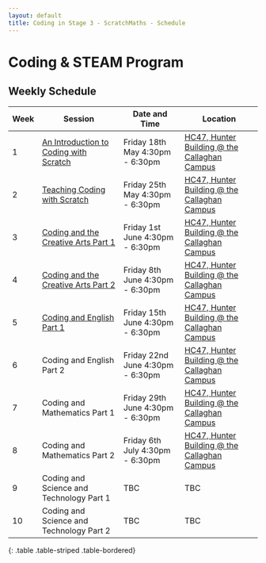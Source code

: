 ```yaml
---
layout: default
title: Coding in Stage 3 - ScratchMaths - Schedule
---
```


# Coding & STEAM Program

## Weekly Schedule

 Week  |  Session                                            |  Date and Time                     |  Location
-------|-----------------------------------------------------|------------------------------------|-----------------------------------------------------------------------------------------------------------
1      |  [An Introduction to Coding with Scratch](week-1/)  |  Friday 18th May 4:30pm - 6:30pm   |  [HC47, Hunter Building @ the Callaghan Campus](https://studentvip.com.au/newcastle/newcastle/maps/103159)
2      |  [Teaching Coding with Scratch](week-2/)            |  Friday 25th May 4:30pm - 6:30pm   |  [HC47, Hunter Building @ the Callaghan Campus](https://studentvip.com.au/newcastle/newcastle/maps/103159)
3      |  [Coding and the Creative Arts Part 1](week-3/)                |  Friday 1st June 4:30pm - 6:30pm   |  [HC47, Hunter Building @ the Callaghan Campus](https://studentvip.com.au/newcastle/newcastle/maps/103159)
4      |  [Coding and the Creative Arts Part 2](week-4/)                |  Friday 8th June 4:30pm - 6:30pm   |  [HC47, Hunter Building @ the Callaghan Campus](https://studentvip.com.au/newcastle/newcastle/maps/103159)
5      |  [Coding and English Part 1](week-5/)                          |  Friday 15th June 4:30pm - 6:30pm  |  [HC47, Hunter Building @ the Callaghan Campus](https://studentvip.com.au/newcastle/newcastle/maps/103159)
6      |  Coding and English Part 2                          |  Friday 22nd June 4:30pm - 6:30pm  |  [HC47, Hunter Building @ the Callaghan Campus](https://studentvip.com.au/newcastle/newcastle/maps/103159)
7      |  Coding and Mathematics Part 1                      |  Friday 29th June 4:30pm - 6:30pm  |  [HC47, Hunter Building @ the Callaghan Campus](https://studentvip.com.au/newcastle/newcastle/maps/103159)
8      |  Coding and Mathematics Part 2                      |  Friday 6th July 4:30pm - 6:30pm   |  [HC47, Hunter Building @ the Callaghan Campus](https://studentvip.com.au/newcastle/newcastle/maps/103159)
9      |  Coding and Science and Technology Part 1           |  TBC                               |  TBC
10     |  Coding and Science and Technology Part 2           |  TBC                               |  TBC
{: .table .table-striped .table-bordered}